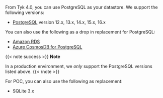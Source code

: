 ---
---

From Tyk 4.0, you can use PostgreSQL as your datastore. We support the following versions:

- [PostgreSQL](https://www.postgresql.org) version 12.x, 13.x, 14.x, 15.x, 16.x

You can also use the following as a drop in replacement for PostgreSQL:

- [Amazon RDS](https://aws.amazon.com/rds/)
- [Azure CosmosDB for PostgreSQL](https://learn.microsoft.com/en-us/azure/cosmos-db/postgresql/introduction)

{{< note success >}}
**Note**

In a production environment, we *only* support the PostgreSQL versions listed above.
{{< /note >}}

For POC, you can also use the following as replacement:

- SQLite 3.x
